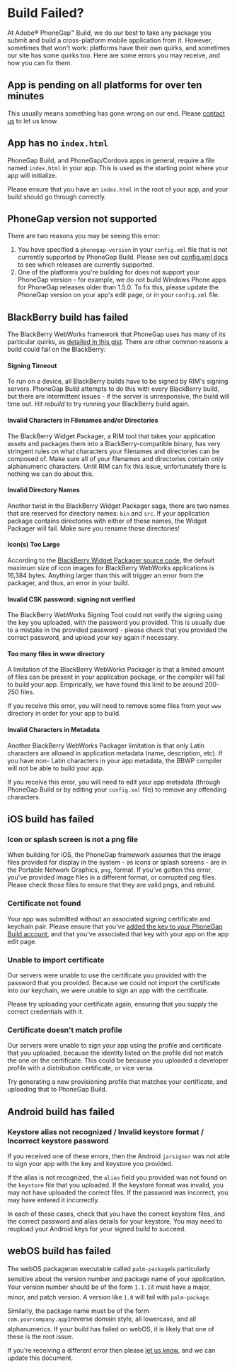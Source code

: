 # Build Failed?

  At Adobe® PhoneGap™ Build, we do our best to take any package you submit and build a cross-platform mobile application from it. However, sometimes that won't work: platforms have their own quirks, and sometimes our site has some quirks too. Here are some errors you may receive, and how you can fix them.

## App is pending on all platforms for over ten minutes

This usually means something has gone wrong on our end. Please [contact us](http://community.phonegap.com) to let us know.

<a name="no_index"></a>
## App has no `index.html`

PhoneGap Build, and PhoneGap/Cordova apps in general, require a file named `index.html` in your app. This is used as the starting point where your app will initialize.

Please ensure that you have an `index.html` in the root of your app, and your build should go through correctly.

<a name="phonegap_unsupported"></a>
## PhoneGap version not supported

There are two reasons you may be seeing this error:

1. You have specified a `phonegap-version` in your `config.xml` file that is not currently supported by PhoneGap Build. Please see out [config.xml docs](/docs/config-xml) to see which releases are currently supported.
2. One of the platforms you're building for does not support your PhoneGap version - for example, we do not build Windows Phone apps for PhoneGap releases older than 1.5.0. To fix this, please update the PhoneGap version on your app's edit page, or in your `config.xml` file.

## BlackBerry build has failed

The BlackBerry WebWorks framework that PhoneGap uses has many of its particular quirks, as [detailed in this gist](https://gist.github.com/778233). There are other common reasons a build could fail on the BlackBerry:

<a name="signing_timeout"></a>
#### Signing Timeout

To run on a device, all BlackBerry builds have to be signed by RIM's signing servers. PhoneGap Build attempts to do this with every BlackBerry build, but there are intermittent issues - if the server is unresponsive, the build will time out. Hit _rebuild_ to try running your BlackBerry build again.

<a name="invalid_characters"></a>
#### Invalid Characters in Filenames and/or Directories

The BlackBerry Widget Packager, a RIM tool that takes your application assets and packages them into a BlackBerry-compatible binary, has very stringent rules on what characters your filenames and directories can be composed of. Make sure all of your filenames and directories contain only alphanumeric characters. Until RIM can fix this issue, unfortunately there is nothing we can do about this.

<a name="invalid_directory_names"></a>
#### Invalid Directory Names

Another twist in the BlackBerry Widget Packager saga, there are two names that are reserved for directory names: `bin` and `src`. If your application package contains directories with either of these names, the Widget Packager will fail. Make sure you rename those directories!

<a name="icons_too_large"></a>
#### Icon(s) Too Large

According to the [BlackBerry Widget Packager source code](https://github.com/blackberry/WebWorks/blob/master/packager/src/net/rim/tumbler/rapc/Rapc.java#L177-178), the default maximum size of icon images for BlackBerry WebWorks applications is 16,384 bytes. Anything larger than this will trigger an error from the packager, and thus, an error in your build.

<a name="invalid_pw"></a>
#### Invalid CSK password: signing not verified

The BlackBerry WebWorks Signing Tool could not verify the signing using the key you uploaded, with the password you provided. This is usually due to a mistake in the provided password - please check that you provided the correct password, and upload your key again if necessary.

<a name="too_many_files"></a>
#### Too many files in www directory

A limitation of the BlackBerry WebWorks Packager is that a limited amount of
files can be present in your application package, or the compiler will fail to
build your app. Empirically, we have found this limit to be around 200-250
files.

If you receive this error, you will need to remove some files from your `www`
directory in order for your app to build.

<a name="invalid_metadata_characters"></a>
#### Invalid Characters in Metadata

Another BlackBerry WebWorks Packager limitation is that only Latin characters
are allowed in application metadata (name, description, etc). If you have non-
Latin characters in your app metadata, the BBWP compiler will not be able to
build your app.

If you receive this error, you will need to edit your app metadata (through
PhoneGap Build or by editing your `config.xml` file) to remove any offending
characters.

## iOS build has failed

<a name="libpng"></a>
### Icon or splash screen is not a png file

When building for iOS, the PhoneGap framework assumes that the image files provided for display in the system - as icons or splash screens - are in the Portable Network Graphics, `png`, format. If you've gotten this error, you've provided image files in a different format, or corrupted png files. Please check those files to ensure that they are valid pngs, and rebuild.

<a name="no_cert"></a>
### Certificate not found

Your app was submitted without an associated signing certificate and keychain pair. Please ensure that you've [added the key to your PhoneGap Build account](/people/edit), and that you've associated that key with your app on the app edit page.

<a name="cert_import"></a>
### Unable to import certificate

Our servers were unable to use the certificate you provided with the password
that you provided. Because we could not import the certificate into our
keychain, we were unable to sign an app with the certificate.

Please try uploading your certificate again, ensuring that you supply the
correct credentials with it.

<a name="cert_profile_mismatch"></a>
### Certificate doesn't match profile

Our servers were unable to sign your app using the profile and certificate that
you uploaded, because the identity listed on the profile did not match the one
on the certificate. This could be because you uploaded a developer profile with
a distribution certificate, or vice versa.

Try generating a new provisioning profile that matches your certificate, and
uploading that to PhoneGap Build.

## Android build has failed

<a name="keystore"></a>
### Keystore alias not recognized / Invalid keystore format / Incorrect keystore password

If you received one of these errors, then the Android `jarsigner` was not able
to sign your app with the key and keystore you provided.

If the alias is not recognized, the `alias` field you provided was not found on
the `keystore` file that you uploaded. If the keystore format was invalid, you
may not have uploaded the correct files. If the password was incorrect, you may
have entered it incorrectly.

In each of these cases, check that you have the correct keystore files, and the
correct password and alias details for your keystore. You may need to reupload
your Android keys for your signed build to succeed.

## webOS build has failed

The webOS packager&#151;an executable called `palm-package`&#151;is particularly sensitive about the version number and package name of your application. Your version number should be of the form `1.1.1`&#151;it must have a major, minor, and patch version. A version like `1.0` will fail with `palm-package`.

Similarly, the package name must be of the form `com.yourcompany.app1`&#151;reverse domain style, all lowercase, and all alphanumerics. If your build has failed on webOS, it is likely that one of these is the root issue.

If you're receiving a different error then please [let us know](http://community.phonegap.com), and we can update this document.
